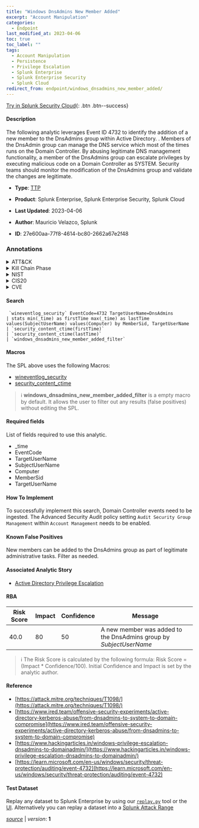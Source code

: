```yaml
---
title: "Windows DnsAdmins New Member Added"
excerpt: "Account Manipulation"
categories:
  - Endpoint
last_modified_at: 2023-04-06
toc: true
toc_label: ""
tags:
  - Account Manipulation
  - Persistence
  - Privilege Escalation
  - Splunk Enterprise
  - Splunk Enterprise Security
  - Splunk Cloud
redirect_from: endpoint/windows_dnsadmins_new_member_added/
---
```




[Try in Splunk Security Cloud](https://www.splunk.com/en_us/cyber-security.html){: .btn .btn--success}

#### Description

The following analytic leverages Event ID 4732 to identify the addition of a new member to the DnsAdmins group within Active Directory. . Members of the DnsAdmin group can manage the DNS service which most of the times runs on the Domain Controller. By abusing legitimate DNS management functionality, a member of the DnsAdmins group can escalate privileges by executing malicious code on a Domain Controller as SYSTEM. Security teams should monitor the modification of the DnsAdmins group and validate the changes are legitimate.

- **Type**: [TTP](https://github.com/splunk/security_content/wiki/Detection-Analytic-Types)
- **Product**: Splunk Enterprise, Splunk Enterprise Security, Splunk Cloud

- **Last Updated**: 2023-04-06
- **Author**: Mauricio Velazco, Splunk
- **ID**: 27e600aa-77f8-4614-bc80-2662a67e2f48

### Annotations
<details>
  <summary>ATT&CK</summary>

<div markdown="1">

#### [ATT&CK](https://attack.mitre.org/)

| ID          | Technique   | Tactic         |
| ----------- | ----------- |--------------- |
| [T1098](https://attack.mitre.org/techniques/T1098/) | Account Manipulation | Persistence, Privilege Escalation |

</div>
</details>


<details>
  <summary>Kill Chain Phase</summary>

<div markdown="1">

* Installation
* Exploitation


</div>
</details>


<details>
  <summary>NIST</summary>

<div markdown="1">

* DE.CM



</div>
</details>

<details>
  <summary>CIS20</summary>

<div markdown="1">

* CIS 10



</div>
</details>

<details>
  <summary>CVE</summary>

<div markdown="1">


</div>
</details>


#### Search

```
 `wineventlog_security` EventCode=4732 TargetUserName=DnsAdmins 
| stats min(_time) as firstTime max(_time) as lastTime values(SubjectUserName) values(Computer) by MemberSid, TargetUserName 
| `security_content_ctime(firstTime)` 
| `security_content_ctime(lastTime)` 
| `windows_dnsadmins_new_member_added_filter`
```

#### Macros
The SPL above uses the following Macros:
* [wineventlog_security](https://github.com/splunk/security_content/blob/develop/macros/wineventlog_security.yml)
* [security_content_ctime](https://github.com/splunk/security_content/blob/develop/macros/security_content_ctime.yml)

> :information_source:
> **windows_dnsadmins_new_member_added_filter** is a empty macro by default. It allows the user to filter out any results (false positives) without editing the SPL.



#### Required fields
List of fields required to use this analytic.
* _time
* EventCode
* TargetUserName
* SubjectUserName
* Computer
* MemberSid
* TargetUserName



#### How To Implement
To successfully implement this search, Domain Controller events need to be ingested. The Advanced Security Audit policy setting `Audit Security Group Management` within `Account Management` needs to be enabled.
#### Known False Positives
New members can be added to the DnsAdmins group as part of legitimate administrative tasks. Filter as needed.

#### Associated Analytic Story
* [Active Directory Privilege Escalation](/stories/active_directory_privilege_escalation)




#### RBA

| Risk Score  | Impact      | Confidence   | Message      |
| ----------- | ----------- |--------------|--------------|
| 40.0 | 80 | 50 | A new member was added to the DnsAdmins group by $SubjectUserName$ |


> :information_source:
> The Risk Score is calculated by the following formula: Risk Score = (Impact * Confidence/100). Initial Confidence and Impact is set by the analytic author.


#### Reference

* [https://attack.mitre.org/techniques/T1098/](https://attack.mitre.org/techniques/T1098/)
* [https://www.ired.team/offensive-security-experiments/active-directory-kerberos-abuse/from-dnsadmins-to-system-to-domain-compromise](https://www.ired.team/offensive-security-experiments/active-directory-kerberos-abuse/from-dnsadmins-to-system-to-domain-compromise)
* [https://www.hackingarticles.in/windows-privilege-escalation-dnsadmins-to-domainadmin/](https://www.hackingarticles.in/windows-privilege-escalation-dnsadmins-to-domainadmin/)
* [https://learn.microsoft.com/en-us/windows/security/threat-protection/auditing/event-4732](https://learn.microsoft.com/en-us/windows/security/threat-protection/auditing/event-4732)



#### Test Dataset
Replay any dataset to Splunk Enterprise by using our [`replay.py`](https://github.com/splunk/attack_data#using-replaypy) tool or the [UI](https://github.com/splunk/attack_data#using-ui).
Alternatively you can replay a dataset into a [Splunk Attack Range](https://github.com/splunk/attack_range#replay-dumps-into-attack-range-splunk-server)




[*source*](https://github.com/splunk/security_content/tree/develop/detections/endpoint/windows_dnsadmins_new_member_added.yml) \| *version*: **1**